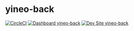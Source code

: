 # yineo-back

[![CircleCI](https://circleci.com/gh/nyl-auster/yineo-back.svg?style=shield)](https://circleci.com/gh/nyl-auster/yineo-back)
[![Dashboard yineo-back](https://img.shields.io/badge/dashboard-yineo_back-yellow.svg)](https://dashboard.pantheon.io/sites/1970673b-209d-46ce-9591-daffc3843dba#dev/code)
[![Dev Site yineo-back](https://img.shields.io/badge/site-yineo_back-blue.svg)](http://dev-yineo-back.pantheonsite.io/)